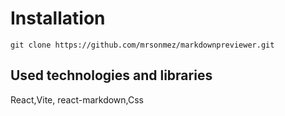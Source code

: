 # Installation

```
git clone https://github.com/mrsonmez/markdownpreviewer.git
```

## Used technologies and libraries

React,Vite, react-markdown,Css
